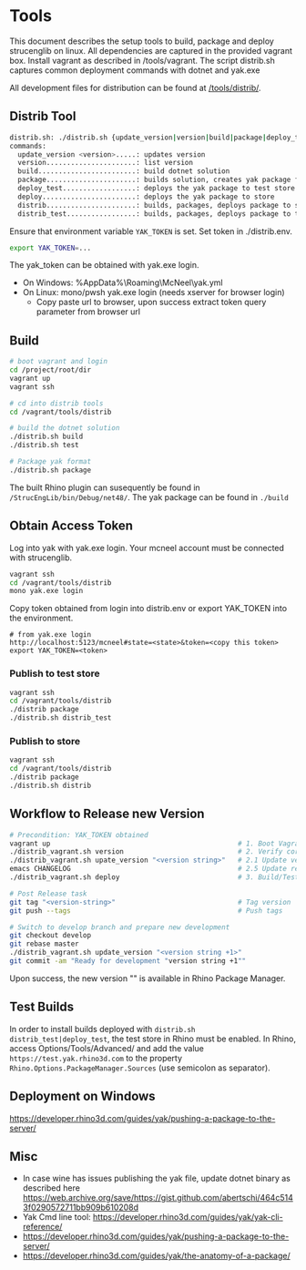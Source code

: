 # Tools

This document describes the setup tools to build, package and deploy strucenglib
on linux. All dependencies are captured in the provided vagrant box. Install vagrant as described in /tools/vagrant.
The script distrib.sh captures common deployment commands with dotnet and yak.exe

All development files for distribution can be found at [/tools/distrib/](https://github.com/StrucEng-Library-kfmresearch/strucenglib-rhino3d-plugin/blob/master/tools/distrib/README.md).


## Distrib Tool
```sh
distrib.sh: ./distrib.sh {update_version|version|build|package|deploy_test|deploy|distrib|distrib_test}
commands: 
  update_version <version>.....: updates version
  version......................: list version
  build........................: build dotnet solution
  package......................: builds solution, creates yak package format
  deploy_test..................: deploys the yak package to test store
  deploy.......................: deploys the yak package to store
  distrib......................: builds, packages, deploys package to store
  distrib_test.................: builds, packages, deploys package to test store
```

Ensure that environment variable `YAK_TOKEN` is set. Set token in ./distrib.env.

``` sh
export YAK_TOKEN=...
```

The yak_token can be obtained with yak.exe login.  
- On Windows: %AppData%\Roaming\McNeel\yak.yml
- On Linux: mono/pwsh yak.exe login (needs xserver for browser login)
  - Copy paste url to browser, upon success extract token query parameter from browser url 

## Build
```sh
# boot vagrant and login
cd /project/root/dir
vagrant up
vagrant ssh

# cd into distrib tools
cd /vagrant/tools/distrib

# build the dotnet solution
./distrib.sh build
./distrib.sh test

# Package yak format
./distrib.sh package
```
The built Rhino plugin can susequently be found in `/StrucEngLib/bin/Debug/net48/`.
The yak package can be found in `./build`

## Obtain Access Token
Log into yak with yak.exe login. Your mcneel account must be connected with
strucenglib.

```sh
vagrant ssh
cd /vagrant/tools/distrib
mono yak.exe login
```
Copy token obtained from login into distrib.env or export YAK_TOKEN into the environment.

```
# from yak.exe login
http://localhost:5123/mcneel#state=<state>&token=<copy this token>
export YAK_TOKEN=<token>
```


### Publish to test store
```sh
vagrant ssh
cd /vagrant/tools/distrib
./distrib package
./distrib.sh distrib_test
```

### Publish to store
```sh
vagrant ssh
cd /vagrant/tools/distrib
./distrib package
./distrib.sh distrib
```

## Workflow to Release new Version

```sh
# Precondition: YAK_TOKEN obtained
vagrant up                                              # 1. Boot Vagrant
./distrib_vagrant.sh version                            # 2. Verify correct version set
./distrib_vagrant.sh upate_version "<version string>"   # 2.1 Update version if neeeded
emacs CHANGELOG                                         # 2.5 Update release notes 
./distrib_vagrant.sh deploy                             # 3. Build/Test/Package/Deploy

# Post Release task
git tag "<version-string>"                              # Tag version
git push --tags                                         # Push tags

# Switch to develop branch and prepare new development
git checkout develop
git rebase master
./distrib_vagrant.sh update_version "<version string +1>" 
git commit -am "Ready for development "version string +1""
```
Upon success, the new version "<version string>" is available in Rhino Package Manager.

## Test Builds

In order to install builds deployed with `distrib.sh distrib_test|deploy_test`, the test store in Rhino must be enabled. In Rhino, access Options/Tools/Advanced/ and add the value `https://test.yak.rhino3d.com` to the property `Rhino.Options.PackageManager.Sources` (use semicolon as separator).
  
## Deployment on Windows
https://developer.rhino3d.com/guides/yak/pushing-a-package-to-the-server/

## Misc
- In case wine has issues publishing the yak file, update dotnet binary as described here
https://web.archive.org/save/https://gist.github.com/abertschi/464c5143f0290572711bb909b610208d
- Yak Cmd line tool: https://developer.rhino3d.com/guides/yak/yak-cli-reference/
- https://developer.rhino3d.com/guides/yak/pushing-a-package-to-the-server/
- https://developer.rhino3d.com/guides/yak/the-anatomy-of-a-package/

